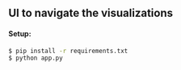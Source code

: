 ## UI to navigate the visualizations

#### Setup:
```bash
$ pip install -r requirements.txt
$ python app.py
```
